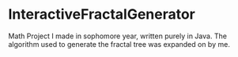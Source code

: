 # InteractiveFractalGenerator
Math Project I made in sophomore year, written purely in Java. The algorithm used to generate the fractal tree was expanded on by me.
